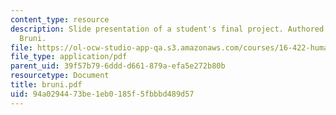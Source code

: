 ```yaml
---
content_type: resource
description: Slide presentation of a student's final project. Authored by Sylvain
  Bruni.
file: https://ol-ocw-studio-app-qa.s3.amazonaws.com/courses/16-422-human-supervisory-control-of-automated-systems-spring-2004/94a0294473be1eb0185f5fbbbd489d57_bruni.pdf
file_type: application/pdf
parent_uid: 39f57b79-6ddd-d661-879a-efa5e272b80b
resourcetype: Document
title: bruni.pdf
uid: 94a02944-73be-1eb0-185f-5fbbbd489d57
---
```

